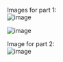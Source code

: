 Images for part 1: </br>
![image](https://user-images.githubusercontent.com/66571652/150590070-19179915-6243-4eae-9553-f71b34d38d24.png)

![image](https://user-images.githubusercontent.com/66571652/150589997-bef4e1ca-a5a1-4e7f-9bf9-e745b21b2489.png)


Image for part 2: </br>
![image](https://user-images.githubusercontent.com/66571652/150585009-57106df3-0334-4fe7-aea1-eae90e25e5b4.png)
